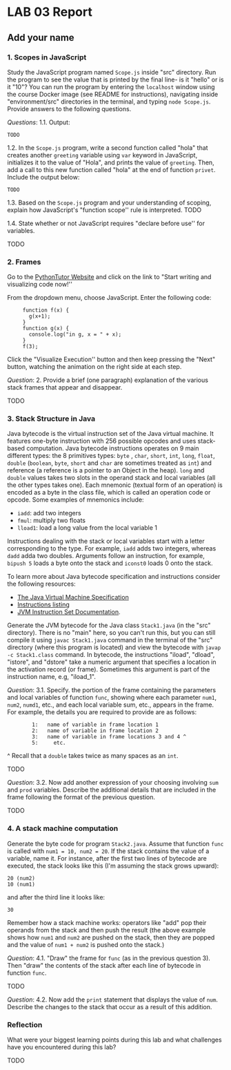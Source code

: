 # LAB 03 Report

## Add your name

### 1\. Scopes in JavaScript

Study the JavaScript program named `Scope.js` inside "src" directory. Run the program to see the value that is printed by the final line- is it "hello" or is it "10"? You can run the program by entering the `localhost` window using the course Docker image (see README for instructions), navigating inside "environment/src" directories in the terminal, and typing `node Scope.js`. Provide answers to the following questions.

_Questions_: 1.1\. Output:

```
TODO
```

1.2\. In the `Scope.js` program, write a second function called "hola" that creates another `greeting` variable using `var` keyword in JavaScript, initializes it to the value of "Hola", and prints the value of `greeting`. Then, add a call to this new function called "hola" at the end of function `privet`. Include the output below:

```
TODO
```

1.3\. Based on the `Scope.js` program and your understanding of scoping, explain how JavaScript's "function scope'' rule is interpreted. TODO

1.4\. State whether or not JavaScript requires "declare before use'' for variables.

TODO

### 2\. Frames

Go to the [PythonTutor Website](http://www.pythontutor.com) and click on the link to "Start writing and visualizing code now!''

From the dropdown menu, choose JavaScript. Enter the following code:

```
     function f(x) {
       g(x+1);
     }
     function g(x) {
       console.log("in g, x = " + x);
     }
     f(3);
```

Click the "Visualize Execution'' button and then keep pressing the "Next" button, watching the animation on the right side at each step.

_Question_: 2\. Provide a brief (one paragraph) explanation of the various stack frames that appear and disappear.

TODO

### 3\. Stack Structure in Java

Java bytecode is the virtual instruction set of the Java virtual machine. It features one-byte instruction with 256 possible opcodes and uses stack-based computation. Java bytecode instructions operates on 9 main different types: the 8 primitives types: `byte` , `char`, `short`, `int`, `long`, `float`, `double` (`boolean`, `byte`, `short` and `char` are sometimes treated as `int`) and reference (a reference is a pointer to an Object in the heap). `long` and `double` values takes two slots in the operand stack and local variables (all the other types takes one). Each mnemonic (textual form of an operation) is encoded as a byte in the class file, which is called an operation code or opcode. Some examples of mnemonics include:

- `iadd`: add two integers
- `fmul`: multiply two floats
- `lload1`: load a long value from the local variable 1

Instructions dealing with the stack or local variables start with a letter corresponding to the type. For example, `iadd` adds two integers, whereas `dadd` adda two doubles. Arguments follow an instruction, for example, `bipush 5` loads a byte onto the stack and `iconst0` loads 0 onto the stack.

To learn more about Java bytecode specification and instructions consider the following resources:

- [The Java Virtual Machine Specification](http://docs.oracle.com/javase/specs/jvms/se8/html/index.html)
- [Instructions listing](https://en.wikipedia.org/wiki/Java_bytecode_instruction_listings)
- [JVM Instruction Set Documentation](https://docs.oracle.com/javase/specs/jvms/se7/html/jvms-6.html).

Generate the JVM bytecode for the Java class `Stack1.java` (in the "src" directory). There is no "main" here, so you can't run this, but you can still compile it using `javac Stack1.java` command in the terminal of the "src" directory (where this program is located) and view the bytecode with `javap -c Stack1.class` command. In bytecode, the instructions "iload", "dload", "istore", and "dstore" take a numeric argument that specifies a location in the activation record (or frame). Sometimes this argument is part of the instruction name, e.g, "iload_1".

_Question_: 3.1\. Specify. the portion of the frame containing the parameters and local variables of function `func`, showing where each parameter `num1`, `num2`, `numd1`, etc., and each local variable sum, etc., appears in the frame. For example, the details you are required to provide are as follows:

```
        1:   name of variable in frame location 1
        2:   name of variable in frame location 2
        3:   name of variable in frame locations 3 and 4 ^
        5:     etc.
```

^ Recall that a `double` takes twice as many spaces as an `int`.

TODO

_Question_: 3.2\. Now add another expression of your choosing involving `sum` and `prod` variables. Describe the additional details that are included in the frame following the format of the previous question.

TODO

### 4\. A stack machine computation

Generate the byte code for program `Stack2.java`. Assume that function `func` is called with `num1 = 10, num2 = 20`. If the stack contains the value of a variable, name it. For instance, after the first two lines of bytecode are executed, the stack looks like this (I'm assuming the stack grows upward):

```
20 (num2)
10 (num1)
```

and after the third line it looks like:

```
30
```

Remember how a stack machine works: operators like "add" pop their operands from the stack and then push the result (the above example shows how `num1` and `num2` are pushed on the stack, then they are popped and the value of `num1 + num2` is pushed onto the stack.)

_Question_: 4.1\. "Draw" the frame for `func` (as in the previous question 3). Then "draw" the contents of the stack after each line of bytecode in function `func`.

TODO

_Question_: 4.2\. Now add the `print` statement that displays the value of `num`. Describe the changes to the stack that occur as a result of this addition.

### Reflection

What were your biggest learning points during this lab and what challenges have you encountered during this lab?

TODO
